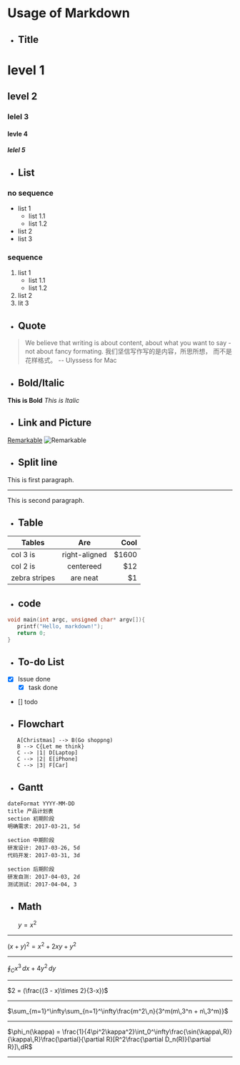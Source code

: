 # Usage of Markdown
- ## Title
# level 1
## level 2
### lelel 3
#### levle 4
##### lelel 5

- ## List
### no sequence
 - list 1
    + list 1.1
    + list 1.2
 - list 2
 - list 3

 ### sequence
 1. list 1
    * list 1.1
    * list 1.2
 2. list 2
 3. lit 3

- ## Quote
> We believe that writing is about content, about what you want to say - not about fancy formating.
> 我们坚信写作写的是内容，所思所想， 而不是花样格式。
> -- Ulyssess for Mac

- ## Bold/Italic
**This is Bold**
*This is Italic*

- ## Link and Picture
[Remarkable](http://remarkableapp.github.io/linux.html)
![Remarkable](http://remarkableapp.github.io/images/remarkable.png)

- ## Split line
This is first paragraph.
 ***
This is second paragraph.

- ## Table

| Tables        | Are           | Cool  |
| ------------- | :-----------: | -----:|
| col 3 is      | right-aligned | $1600 |
| col 2 is      | centereed     | $12   |
| zebra stripes | are neat      | $1    |

- ## code

 ```C
 void main(int argc, unsigned char* argv[]){
    printf("Hello, markdown!");
    return 0;
 }
 ```
- ## To-do List
 - [x] Issue done
   * [x] task done
 - [] todo

- ## Flowchart
 ```graph
    A[Christmas] --> B(Go shoppng)
    B --> C{Let me think}
    C --> |1| D[Laptop]
    C --> |2| E[iPhone]
    C --> |3| F[Car]
 ```
- ## Gantt
 ```gantt
 dateFormat YYYY-MM-DD
 title 产品计划表
 section 初期阶段 
 明确需求: 2017-03-21, 5d
 
 section 中期阶段
 研发设计: 2017-03-26, 5d
 代码开发: 2017-03-31, 3d
 
 section 后期阶段
 研发自测: 2017-04-03, 2d
 测试测试: 2017-04-04, 3
 ```
- ## Math
  $y = x^2$
 ***
   $(x + y)^2 = x^2 + 2xy + y^2$
 ***
 $\oint_C x^3\,dx + 4y^2\,dy$
 ***
 $2 = (\frac{(3 - x)\times 2}{3-x})$
 ***
 $\sum_{m=1}^\infty\sum_{n=1}^\infty\frac{m^2\,n}{3^m(m\,3^n + n\,3^m)}$
 ***
 $\phi_n(\kappa) = \frac{1}{4\pi^2\kappa^2}\int_0^\infty\frac{\sin(\kappa\,R)}{\kappa\,R}\frac{\partial}{\partial R}[R^2\frac{\partial D_n(R)}{\partial R}]\,dR$
 ***
